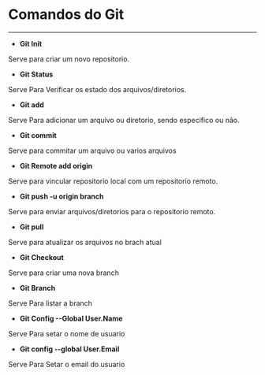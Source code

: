 # Comandos do Git
---

- **Git Init**
  
Serve para criar um novo repositorio.
 
- **Git Status**
  
Serve Para Verificar os estado dos arquivos/diretorios.

- **Git add**
  
Serve Para adicionar um arquivo ou diretorio, sendo especifico ou não.
 
- **Git commit**
  
Serve para commitar um arquivo ou varios arquivos
 
- **Git Remote add origin**
  
Serve para vincular repositorio local com um repositorio remoto.

- **Git push -u origin branch**
  
Serve para enviar arquivos/diretorios para o repositorio remoto.
 
- **Git pull**
  
Serve para atualizar os arquivos no brach atual
 
- **Git Checkout**
  
Serve para criar uma nova branch

- **Git Branch**
  
Serve Para listar a branch
 
- **Git Config --Global User.Name**

Serve Para setar o nome de usuario

- **Git config --global User.Email**
  
Serve Para Setar o email do usuario

